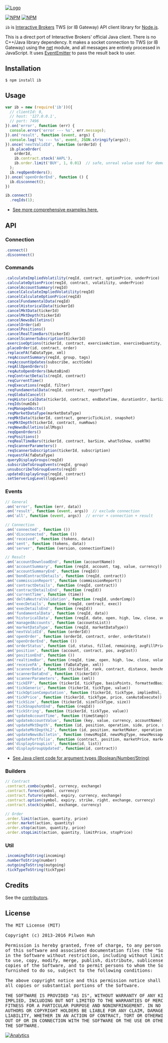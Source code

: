 [![Logo](https://raw.github.com/pilwon/node-ib/master/logo.jpg)](http://interactivebrokers.com/)

[![NPM](https://nodei.co/npm/ib.png?downloads=false&stars=false)](https://npmjs.org/package/ib) [![NPM](https://nodei.co/npm-dl/ib.png?months=6)](https://npmjs.org/package/ib)

`ib` is [Interactive Brokers](http://interactivebrokers.com/) TWS (or IB Gateway) API client library for [Node.js](http://nodejs.org/).

This is a direct port of Interactive Brokers' official Java client. There is no C++/Java library dependency. It makes a socket connection to TWS (or IB Gateway) using the [net](http://nodejs.org/api/net.html) module, and all messages are entirely processed in JavaScript. It uses [EventEmitter](http://nodejs.org/api/events.html) to pass the result back to user.


## Installation

    $ npm install ib


## Usage

```js
var ib = new (require('ib'))({
  // clientId: 0,
  // host: '127.0.0.1',
  // port: 7496
}).on('error', function (err) {
  console.error('error --- %s', err.message);
}).on('result', function (event, args) {
  console.log('%s --- %s', event, JSON.stringify(args));
}).once('nextValidId', function (orderId) {
  ib.placeOrder(
    orderId,
    ib.contract.stock('AAPL'),
    ib.order.limit('BUY', 1, 0.01)  // safe, unreal value used for demo
  );
  ib.reqOpenOrders();
}).once('openOrderEnd', function () {
  ib.disconnect();
})

ib.connect()
  .reqIds(1);
```

* [See more comprehensive examples here.](https://github.com/pilwon/node-ib/tree/master/examples)


## API

### Connection

```js
.connect()
.disconnect()
```

### Commands

```js
.calculateImpliedVolatility(reqId, contract, optionPrice, underPrice)
.calculateOptionPrice(reqId, contract, volatility, underPrice)
.cancelAccountSummary(reqId)
.cancelCalculateImpliedVolatility(reqId)
.cancelCalculateOptionPrice(reqId)
.cancelFundamentalData(reqId)
.cancelHistoricalData(tickerId)
.cancelMktData(tickerId)
.cancelMktDepth(tickerId)
.cancelNewsBulletins()
.cancelOrder(id)
.cancelPositions()
.cancelRealTimeBars(tickerId)
.cancelScannerSubscription(tickerId)
.exerciseOptions(tickerId, contract, exerciseAction, exerciseQuantity, account, override)
.placeOrder(id, contract, order)
.replaceFA(faDataType, xml)
.reqAccountSummary(reqId, group, tags)
.reqAccountUpdates(subscribe, acctCode)
.reqAllOpenOrders()
.reqAutoOpenOrders(bAutoBind)
.reqContractDetails(reqId, contract)
.reqCurrentTime()
.reqExecutions(reqId, filter)
.reqFundamentalData(reqId, contract, reportType)
.reqGlobalCancel()
.reqHistoricalData(tickerId, contract, endDateTime, durationStr, barSizeSetting, whatToShow, useRTH, formatDate, keepUpToDate)
.reqIds(numIds)
.reqManagedAccts()
.reqMarketDataType(marketDataType)
.reqMktData(tickerId, contract, genericTickList, snapshot)
.reqMktDepth(tickerId, contract, numRows)
.reqNewsBulletins(allMsgs)
.reqOpenOrders()
.reqPositions()
.reqRealTimeBars(tickerId, contract, barSize, whatToShow, useRTH)
.reqScannerParameters()
.reqScannerSubscription(tickerId, subscription)
.requestFA(faDataType)
.queryDisplayGroups(reqId)
.subscribeToGroupEvents(reqId, group)
.unsubscribeToGroupEvents(reqId)
.updateDisplayGroup(reqId, contract)
.setServerLogLevel(logLevel)
```

### Events

```js
// General
.on('error', function (err, data))
.on('result', function (event, args))  // exclude connection
.on('all', function (event, args))  // error + connection + result

// Connection
.on('connected', function ())
.on('disconnected', function ())
.on('received', function (tokens, data))
.on('sent', function (tokens, data))
.on('server', function (version, connectionTime))

// Result
.on('accountDownloadEnd', function (accountName))
.on('accountSummary', function (reqId, account, tag, value, currency))
.on('accountSummaryEnd', function (reqId))
.on('bondContractDetails', function (reqId, contract))
.on('commissionReport', function (commissionReport))
.on('contractDetails', function (reqId, contract))
.on('contractDetailsEnd', function (reqId))
.on('currentTime', function (time))
.on('deltaNeutralValidation', function (reqId, underComp))
.on('execDetails', function (reqId, contract, exec))
.on('execDetailsEnd', function (reqId))
.on('fundamentalData', function (reqId, data))
.on('historicalData', function (reqId, date, open, high, low, close, volume, count, WAP, hasGaps))
.on('managedAccounts', function (accountsList))
.on('marketDataType', function (reqId, marketDataType))
.on('nextValidId', function (orderId))
.on('openOrder', function (orderId, contract, order, orderState))
.on('openOrderEnd', function ())
.on('orderStatus', function (id, status, filled, remaining, avgFillPrice, permId, parentId, lastFillPrice, clientId, whyHeld))
.on('position', function (account, contract, pos, avgCost))
.on('positionEnd', function ())
.on('realtimeBar', function (reqId, time, open, high, low, close, volume, wap, count))
.on('receiveFA', function (faDataType, xml))
.on('scannerData', function (tickerId, rank, contract, distance, benchmark, projection, legsStr))
.on('scannerDataEnd', function (tickerId))
.on('scannerParameters', function (xml))
.on('tickEFP', function (tickerId, tickType, basisPoints, formattedBasisPoints, impliedFuturesPrice, holdDays, futureExpiry, dividendImpact, dividendsToExpiry))
.on('tickGeneric', function (tickerId, tickType, value))
.on('tickOptionComputation', function (tickerId, tickType, impliedVol, delta, optPrice, pvDividend, gamma, vega, theta, undPrice))
.on('tickPrice', function (tickerId, tickType, price, canAutoExecute))
.on('tickSize', function (tickerId, sizeTickType, size))
.on('tickSnapshotEnd', function (reqId))
.on('tickString', function (tickerId, tickType, value))
.on('updateAccountTime', function (timeStamp))
.on('updateAccountValue', function (key, value, currency, accountName))
.on('updateMktDepth', function (id, position, operation, side, price, size))
.on('updateMktDepthL2', function (id, position, marketMaker, operation, side, price, size))
.on('updateNewsBulletin', function (newsMsgId, newsMsgType, newsMessage, originatingExch))
.on('updatePortfolio', function (contract, position, marketPrice, marketValue, averageCost, unrealizedPNL, realizedPNL, accountName))
.on('displayGroupList', function(id, list))
.on('displayGroupUpdated', function(id, contract))
```

* [See Java client code for argument types (Boolean/Number/String)](https://github.com/pilwon/node-ib/blob/master/ref/client/EWrapper.java)

### Builders

```js
// Contract
.contract.combo(symbol, currency, exchange)
.contract.forex(symbol, currency)
.contract.future(symbol, expiry, currency, exchange)
.contract.option(symbol, expiry, strike, right, exchange, currency)
.contract.stock(symbol, exchange, currency)

// Order
.order.limit(action, quantity, price)
.order.market(action, quantity)
.order.stop(action, quantity, price)
.order.stopLimit(action, quantity, limitPrice, stopPrice)
```

### Util

```js
.incomingToString(incoming)
.numberToString(number)
.outgoingToString(outgoing)
.tickTypeToString(tickType)
```


## Credits

  See the [contributors](https://github.com/pilwon/node-ib/graphs/contributors).


## License

<pre>
The MIT License (MIT)

Copyright (c) 2013-2016 Pilwon Huh

Permission is hereby granted, free of charge, to any person obtaining a copy
of this software and associated documentation files (the "Software"), to deal
in the Software without restriction, including without limitation the rights
to use, copy, modify, merge, publish, distribute, sublicense, and/or sell
copies of the Software, and to permit persons to whom the Software is
furnished to do so, subject to the following conditions:

The above copyright notice and this permission notice shall be included in
all copies or substantial portions of the Software.

THE SOFTWARE IS PROVIDED "AS IS", WITHOUT WARRANTY OF ANY KIND, EXPRESS OR
IMPLIED, INCLUDING BUT NOT LIMITED TO THE WARRANTIES OF MERCHANTABILITY,
FITNESS FOR A PARTICULAR PURPOSE AND NONINFRINGEMENT. IN NO EVENT SHALL THE
AUTHORS OR COPYRIGHT HOLDERS BE LIABLE FOR ANY CLAIM, DAMAGES OR OTHER
LIABILITY, WHETHER IN AN ACTION OF CONTRACT, TORT OR OTHERWISE, ARISING FROM,
OUT OF OR IN CONNECTION WITH THE SOFTWARE OR THE USE OR OTHER DEALINGS IN
THE SOFTWARE.
</pre>

[![Analytics](https://ga-beacon.appspot.com/UA-47034562-7/node-ib/readme?pixel)](https://github.com/pilwon/node-ib)
